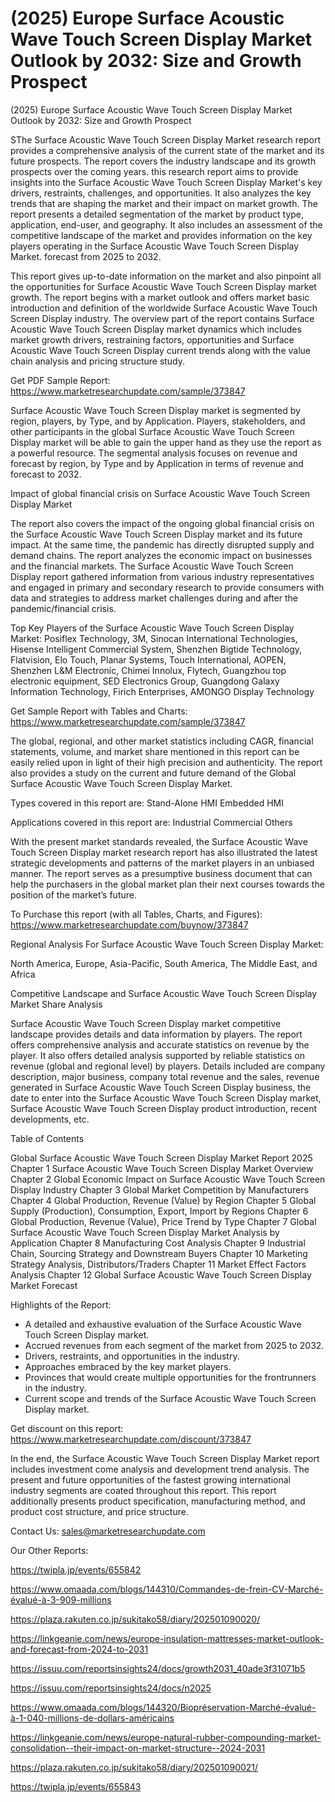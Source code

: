 # (2025) Europe Surface Acoustic Wave Touch Screen Display Market Outlook by 2032: Size and Growth Prospect

(2025) Europe Surface Acoustic Wave Touch Screen Display Market Outlook by 2032: Size and Growth Prospect

SThe Surface Acoustic Wave Touch Screen Display Market research report provides a comprehensive analysis of the current state of the market and its future prospects. The report covers the industry landscape and its growth prospects over the coming years. this research report aims to provide insights into the Surface Acoustic Wave Touch Screen Display Market's key drivers, restraints, challenges, and opportunities. It also analyzes the key trends that are shaping the market and their impact on market growth. The report presents a detailed segmentation of the market by product type, application, end-user, and geography. It also includes an assessment of the competitive landscape of the market and provides information on the key players operating in the Surface Acoustic Wave Touch Screen Display Market. forecast from 2025 to 2032.

This report gives up-to-date information on the market and also pinpoint all the opportunities for Surface Acoustic Wave Touch Screen Display market growth. The report begins with a market outlook and offers market basic introduction and definition of the worldwide Surface Acoustic Wave Touch Screen Display industry. The overview part of the report contains Surface Acoustic Wave Touch Screen Display market dynamics which includes market growth drivers, restraining factors, opportunities and Surface Acoustic Wave Touch Screen Display current trends along with the value chain analysis and pricing structure study.

Get PDF Sample Report: https://www.marketresearchupdate.com/sample/373847

Surface Acoustic Wave Touch Screen Display market is segmented by region, players, by Type, and by Application. Players, stakeholders, and other participants in the global Surface Acoustic Wave Touch Screen Display market will be able to gain the upper hand as they use the report as a powerful resource. The segmental analysis focuses on revenue and forecast by region, by Type and by Application in terms of revenue and forecast to 2032.

Impact of global financial crisis on Surface Acoustic Wave Touch Screen Display Market

The report also covers the impact of the ongoing global financial crisis on the Surface Acoustic Wave Touch Screen Display market and its future impact. At the same time, the pandemic has directly disrupted supply and demand chains. The report analyzes the economic impact on businesses and the financial markets. The Surface Acoustic Wave Touch Screen Display report gathered information from various industry representatives and engaged in primary and secondary research to provide consumers with data and strategies to address market challenges during and after the pandemic/financial crisis.

Top Key Players of the Surface Acoustic Wave Touch Screen Display Market:
Posiflex Technology, 3M, Sinocan International Technologies, Hisense Intelligent Commercial System, Shenzhen Bigtide Technology, Flatvision, Elo Touch, Planar Systems, Touch International, AOPEN, Shenzhen L&M Electronic, Chimei Innolux, Flytech, Guangzhou top electronic equipment, SED Electronics Group, Guangdong Galaxy Information Technology, Firich Enterprises, AMONGO Display Technology


Get Sample Report with Tables and Charts: https://www.marketresearchupdate.com/sample/373847

The global, regional, and other market statistics including CAGR, financial statements, volume, and market share mentioned in this report can be easily relied upon in light of their high precision and authenticity. The report also provides a study on the current and future demand of the Global Surface Acoustic Wave Touch Screen Display Market.

Types covered in this report are:
Stand-Alone HMI
Embedded HMI


Applications covered in this report are:
Industrial
Commercial
Others


With the present market standards revealed, the Surface Acoustic Wave Touch Screen Display market research report has also illustrated the latest strategic developments and patterns of the market players in an unbiased manner. The report serves as a presumptive business document that can help the purchasers in the global market plan their next courses towards the position of the market’s future.

To Purchase this report (with all Tables, Charts, and Figures): https://www.marketresearchupdate.com/buynow/373847

Regional Analysis For Surface Acoustic Wave Touch Screen Display Market:

North America, Europe, Asia-Pacific, South America, The Middle East, and Africa

Competitive Landscape and Surface Acoustic Wave Touch Screen Display Market Share Analysis

Surface Acoustic Wave Touch Screen Display market competitive landscape provides details and data information by players. The report offers comprehensive analysis and accurate statistics on revenue by the player. It also offers detailed analysis supported by reliable statistics on revenue (global and regional level) by players. Details included are company description, major business, company total revenue and the sales, revenue generated in Surface Acoustic Wave Touch Screen Display business, the date to enter into the Surface Acoustic Wave Touch Screen Display market, Surface Acoustic Wave Touch Screen Display product introduction, recent developments, etc.

Table of Contents

Global Surface Acoustic Wave Touch Screen Display Market Report 2025
Chapter 1 Surface Acoustic Wave Touch Screen Display Market Overview
Chapter 2 Global Economic Impact on Surface Acoustic Wave Touch Screen Display Industry
Chapter 3 Global Market Competition by Manufacturers
Chapter 4 Global Production, Revenue (Value) by Region
Chapter 5 Global Supply (Production), Consumption, Export, Import by Regions
Chapter 6 Global Production, Revenue (Value), Price Trend by Type
Chapter 7 Global Surface Acoustic Wave Touch Screen Display Market Analysis by Application
Chapter 8 Manufacturing Cost Analysis
Chapter 9 Industrial Chain, Sourcing Strategy and Downstream Buyers
Chapter 10 Marketing Strategy Analysis, Distributors/Traders
Chapter 11 Market Effect Factors Analysis
Chapter 12 Global Surface Acoustic Wave Touch Screen Display Market Forecast

Highlights of the Report:

- A detailed and exhaustive evaluation of the Surface Acoustic Wave Touch Screen Display market.
- Accrued revenues from each segment of the market from 2025 to 2032.
- Drivers, restraints, and opportunities in the industry.
- Approaches embraced by the key market players.
- Provinces that would create multiple opportunities for the frontrunners in the industry.
- Current scope and trends of the Surface Acoustic Wave Touch Screen Display market.

Get discount on this report: https://www.marketresearchupdate.com/discount/373847

In the end, the Surface Acoustic Wave Touch Screen Display Market report includes investment come analysis and development trend analysis. The present and future opportunities of the fastest growing international industry segments are coated throughout this report. This report additionally presents product specification, manufacturing method, and product cost structure, and price structure.

Contact Us:
sales@marketresearchupdate.com

Our Other Reports:

https://twipla.jp/events/655842

https://www.omaada.com/blogs/144310/Commandes-de-frein-CV-Marché-évalué-à-3-909-millions

https://plaza.rakuten.co.jp/sukitako58/diary/202501090020/

https://linkgeanie.com/news/europe-insulation-mattresses-market-outlook-and-forecast-from-2024-to-2031

https://issuu.com/reportsinsights24/docs/growth2031_40ade3f31071b5

https://issuu.com/reportsinsights24/docs/n2025

https://www.omaada.com/blogs/144320/Biopréservation-Marché-évalué-à-1-040-millions-de-dollars-américains

https://linkgeanie.com/news/europe-natural-rubber-compounding-market-consolidation--their-impact-on-market-structure--2024-2031

https://plaza.rakuten.co.jp/sukitako58/diary/202501090021/

https://twipla.jp/events/655843
